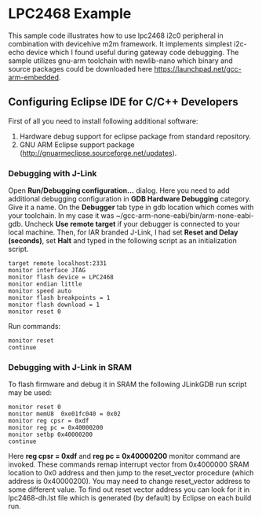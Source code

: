 LPC2468 Example
===============
This sample code illustrates how to use lpc2468 i2c0 peripheral in combination with devicehive m2m framework. It implements simplest
i2c-echo device which I found useful during gateway code debugging.
The sample utilizes gnu-arm toolchain with newlib-nano which binary and source packages could be downloaded here
https://launchpad.net/gcc-arm-embedded.

Configuring Eclipse IDE for C/C++ Developers
--------------------------------------------
First of all you need to install following additional software:

1. Hardware debug support for eclipse package from standard repository.
2. GNU ARM Eclipse support package (http://gnuarmeclipse.sourceforge.net/updates).

### Debugging with J-Link
Open __Run/Debugging configuration...__ dialog. Here you need to add additional debugging configuration
in __GDB Hardware Debugging__ category. Give it a name. On the __Debugger__ tab type in gdb location which comes with your toolchain.
In my case it was ~/gcc-arm-none-eabi/bin/arm-none-eabi-gdb. Uncheck __Use remote target__ if your debugger is connected
to your local machine. Then, for IAR branded J-Link, I had set __Reset and Delay (seconds)__, set __Halt__ and typed in the following script
as an initialization script.

```gdb
target remote localhost:2331
monitor interface JTAG
monitor flash device = LPC2468
monitor endian little
monitor speed auto
monitor flash breakpoints = 1
monitor flash download = 1
monitor reset 0
```

Run commands:
```gdb
monitor reset
continue
```

### Debugging with J-Link in SRAM
To flash firmware and debug it in SRAM the following JLinkGDB run script may be used:

```gdb
monitor reset 0
monitor memU8  0xe01fc040 = 0x02
monitor reg cpsr = 0xdf
monitor reg pc = 0x40000200
monitor setbp 0x40000200
continue
```

Here **reg cpsr = 0xdf** and **reg pc = 0x40000200** monitor command are invoked. These commands remap interrupt vector
from 0x4000000 SRAM location to 0x0 address and then jump to the reset_vector procedure (which address is 0x40000200).
You may need to change reset_vector address to some different value. To find out reset vector address you can look for it in lpc2468-dh.lst file
which is generated (by default) by Eclipse on each build run.
